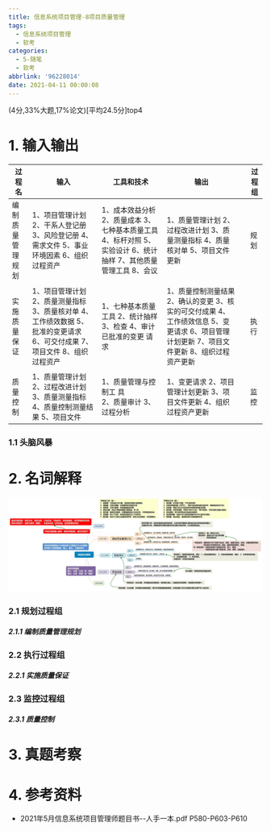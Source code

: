 ```yaml
---
title: 信息系统项目管理-8项目质量管理
tags:
  - 信息系统项目管理
  - 软考
categories:
  - 5-随笔
  - 软考
abbrlink: '96228014'
date: 2021-04-11 00:00:08
---
```


(4分,33%大题,17%论文)[平均24.5分]top4

# 1. 输入输出

| 过程名           | 输入                                                         | 工具和技术                                                   | 输出                                                         |      | 过程组 |
| ---------------- | ------------------------------------------------------------ | ------------------------------------------------------------ | ------------------------------------------------------------ | ---- | ------ |
| 编制质量管理规划 | 1、项目管理计划 2、干系人登记册 3、风险登记册 4、需求文件 5、事业环境因素 6、组织过程资产 | 1、成本效益分析 2、质量成本 3、七种基本质量工具 4、标杆对照 5、实验设计 6、统计抽样 7、其他质量管理工具 8、会议 | 1、质量管理计划 2、过程改进计划 3、质量测量指标 4、质量核对单 5、项目文件更新 |      | 规划   |
|                  |                                                              |                                                              |                                                              |      |        |
| 实施质量保证     | 1、项目管理计划 2、质量测量指标 3、质量核对单 4、工作绩效数据 5、批准的变更请求 6、可交付成果 7、项目文件 8、组织过程资产 | 1、七种基本质量工具 2、统计抽样 3、检查 4、审计已批准的变更 请求 | 1、质量控制测量结果 2、确认的变更 3、核实的可交付成果 4、工作绩效信息 5、变更请求 6、项目管理计划更新 7、项目文件更新 8、组织过程资产更新 |      | 执行   |
|                  |                                                              |                                                              |                                                              |      |        |
| 质量控制         | 1、质量管理计划 2、过程改进计划 3、质量测量指标 4、质量控制测量结果 5、项目文件 | 1、质量管理与控制工 具<br/> 2、质量审计 3、过程分析          | 1、变更请求 2、项目管理计划更新 3、项目文件更新 4、组织过程资产更新 |      | 监控   |

<!-- more -->

### 1.1 头脑风暴



# 2. 名词解释

![5](%E4%BF%A1%E6%81%AF%E7%B3%BB%E7%BB%9F%E9%A1%B9%E7%9B%AE%E7%AE%A1%E7%90%86-8%E9%A1%B9%E7%9B%AE%E8%B4%A8%E9%87%8F%E7%AE%A1%E7%90%86/5.jpg)

### 2.1 规划过程组

##### 2.1.1 编制质量管理规划



### 2.2 执行过程组

##### 2.2.1 实施质量保证



### 2.3 监控过程组

##### 2.3.1 质量控制



# 3. 真题考察

# 4. 参考资料

+ 2021年5月信息系统项目管理师题目书--人手一本.pdf P580-P603-P610

